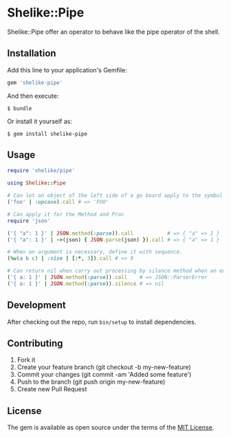# Shelike::Pipe

Shelike::Pipe offer an operator to behave like the pipe operator of the shell.

## Installation

Add this line to your application's Gemfile:

```ruby
gem 'shelike-pipe'
```

And then execute:

    $ bundle

Or install it yourself as:

    $ gem install shelike-pipe

## Usage

```rb
require 'shelike/pipe'

using Shelike::Pipe

# Can let an object of the left side of a go board apply to the symbol of the right side.
('foo' | :upcase).call # => 'FOO'

# Can apply it for the Method and Proc
require 'json'

('{ "a": 1 }' | JSON.method(:parse)).call           # => { "a" => 1 }
('{ "a": 1 }' | ->(json) { JSON.parse(json) }).call # => { "a" => 1 }

# When an argument is necessary, define it with sequence. 
(%w(a b c) | :size | [:*, 3]).call # => 9

# Can return nil when carry out processing by silence method when an exception occurs on the way.
('{ a: 1 }' | JSON.method(:parse)).call    # => JSON::ParserError
('{ a: 1 }' | JSON.method(:parse)).silence # => nil
```

## Development

After checking out the repo, run `bin/setup` to install dependencies.

## Contributing

1. Fork it
2. Create your feature branch (git checkout -b my-new-feature)
3. Commit your changes (git commit -am 'Added some feature')
4. Push to the branch (git push origin my-new-feature)
5. Create new Pull Request

## License

The gem is available as open source under the terms of the [MIT License](http://opensource.org/licenses/MIT).

